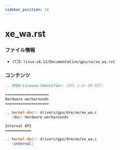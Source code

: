 ```yaml
---
sidebar_position: 14
---
```

# xe_wa.rst

### ファイル情報

- パス: `linux-v6.12/Documentation/gpu/xe/xe_wa.rst`

### コンテンツ

```rst
.. SPDX-License-Identifier: (GPL-2.0+ OR MIT)

====================
Hardware workarounds
====================

.. kernel-doc:: drivers/gpu/drm/xe/xe_wa.c
   :doc: Hardware workarounds

Internal API
============

.. kernel-doc:: drivers/gpu/drm/xe/xe_wa.c
   :internal:

```
